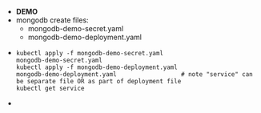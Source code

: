 - **DEMO**
- mongodb create files:
	- mongodb-demo-secret.yaml
	- mongodb-demo-deployment.yaml
- ```
  kubectl apply -f mongodb-demo-secret.yaml
  mongodb-demo-secret.yaml
  kubectl apply -f mongodb-demo-deployment.yaml
  mongodb-demo-deployment.yaml                  # note "service" can be separate file OR as part of deployment file
  kubectl get service
  ```
-